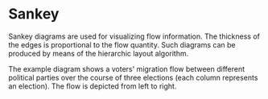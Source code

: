 # Sankey
  

 Sankey diagrams are used for visualizing flow information. The thickness of the edges is proportional to the flow quantity. Such diagrams can be produced by means of the hierarchic layout algorithm.   

 The example diagram shows a voters' migration flow between different political parties over the course of three elections (each column represents an election). The flow is depicted from left to right.   